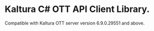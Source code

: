 # Kaltura C# OTT API Client Library.
Compatible with Kaltura OTT server version 6.9.0.29551 and above.
